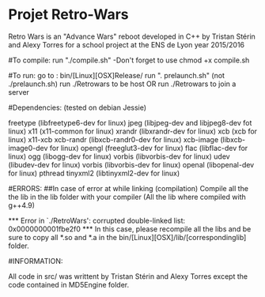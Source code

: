 # Projet Retro-Wars
Retro Wars is an "Advance Wars" reboot developed in C++ by Tristan Stérin and Alexy Torres for a school project at the ENS de Lyon year 2015/2016

#To compile:
run "./compile.sh"
	-Don't forget to use chmod +x compile.sh

#To run:
go to : bin/[Linux][OSX]Release/
run ". prelaunch.sh" (not ./prelaunch.sh)
run ./Retrowars <port> to be host
OR
run ./Retrowars <ip> <port> to join a server

#Dependencies: (tested on debian Jessie)

freetype (libfreetype6-dev for linux)
jpeg (libjpeg-dev and libjpeg8-dev fot linux)
x11 (x11-common for linux)
xrandr (libxrandr-dev for linux)
xcb	(xcb for linux)
x11-xcb
xcb-randr (libxcb-randr0-dev for linux)
xcb-image (libxcb-image0-dev for linux)
opengl (freeglut3-dev for linux)
flac (libflac-dev for linux)
ogg (libogg-dev for linux)
vorbis (libvorbis-dev for linux)
udev (libudev-dev for linux)
vorbis (libvorbis-dev for linux)
openal (libopenal-dev for linux)
pthread
tinyxml2 (libtinyxml2-dev for linux)

#ERRORS:
##In case of error at while linking (compilation)
Compile all the the lib in the lib folder with your compiler
(All the lib where compiled with g++4.9)


*** Error in `./RetroWars': corrupted double-linked list: 0x0000000001fbe2f0 ***
In this case, please recompile all the libs and be sure to copy all *.so and *.a in the bin/[Linux][OSX]/lib/[correspondinglib] folder.


#INFORMATION:

All code in src/ was writtent by Tristan Stérin and Alexy Torres except the code contained in MD5Engine folder.
